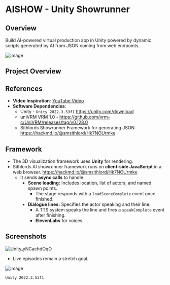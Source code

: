 # AISHOW - Unity Showrunner

## Overview
Build AI-powered virtual production app in Unity powered by dynamic scripts generated by AI from JSON coming from web endpoints.  

![image](https://github.com/user-attachments/assets/7adcc2b0-9957-4467-811b-0861fff04158)

## Project Overview

## References

- **Video Inspiration**: [YouTube Video](https://www.youtube.com/watch?v=zD9wofGof80)
- **Software Dependencies**:
  - Unity - `Unity 2022.3.53f1` https://unity.com/download
  - uniVRM VRM 1.0 - https://github.com/vrm-c/UniVRM/releases/tag/v0.128.0
  - Sithlords Showrunner Framework for generating JSON https://hackmd.io/@smsithlord/Hk7NOUrmke

## Framework 
- The 3D visualization framework uses **Unity** for rendering.
- Sithlords AI showrunner framework runs on **client-side JavaScript** in a web browser. https://hackmd.io/@smsithlord/Hk7NOUrmke
  - It sends **async calls** to handle:
    - **Scene loading:** Includes location, list of actors, and named spawn points.
      - The stage responds with a `loadSceneComplete` event once finished.
    - **Dialogue lines:** Specifies the actor speaking and their line.
      - A TTS system speaks the line and fires a `speakComplete` event after finishing.
      -  **ElevenLabs** for voices

## Screenshots

![Unity_yNCachdOqO](https://github.com/user-attachments/assets/064db9f9-fe6f-4fb7-b50f-4cc1f69fb8ef)
      
- Live episodes remain a stretch goal.

![image](https://hackmd.io/_uploads/By0Ounc71x.png)

`Unity 2022.3.53f1`



